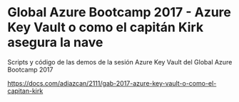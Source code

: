 # Global Azure Bootcamp 2017 - Azure Key Vault o como el capitán Kirk asegura la nave

Scripts y código de las demos de la sesión Azure Key Vault del Global Azure Bootcamp 2017

https://docs.com/adiazcan/2111/gab-2017-azure-key-vault-o-como-el-capitan-kirk
